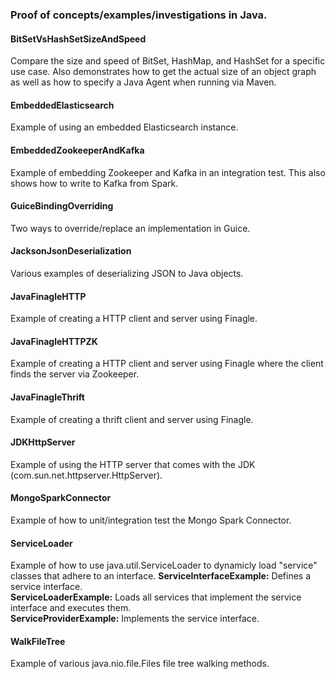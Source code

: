 ### Proof of concepts/examples/investigations in Java.

#### BitSetVsHashSetSizeAndSpeed
Compare the size and speed of BitSet, HashMap, and HashSet for a specific use case. Also demonstrates how to get the
actual size of an object graph as well as how to specify a Java Agent when running via Maven.

#### EmbeddedElasticsearch
Example of using an embedded Elasticsearch instance.

#### EmbeddedZookeeperAndKafka
Example of embedding Zookeeper and Kafka in an integration test. This also shows how to write to Kafka from Spark.

#### GuiceBindingOverriding
Two ways to override/replace an implementation in Guice.

#### JacksonJsonDeserialization
Various examples of deserializing JSON to Java objects.

#### JavaFinagleHTTP
Example of creating a HTTP client and server using Finagle.

#### JavaFinagleHTTPZK
Example of creating a HTTP client and server using Finagle where the client finds the server via Zookeeper.

#### JavaFinagleThrift
Example of creating a thrift client and server using Finagle.

#### JDKHttpServer
Example of using the HTTP server that comes with the JDK (com.sun.net.httpserver.HttpServer).

#### MongoSparkConnector
Example of how to unit/integration test the Mongo Spark Connector.

#### ServiceLoader
Example of how to use java.util.ServiceLoader to dynamicly load "service" classes that adhere to an interface.
<strong>ServiceInterfaceExample:</strong> Defines a service interface.<br/>
<strong>ServiceLoaderExample:</strong> Loads all services that implement the service interface and executes them.<br/>
<strong>ServiceProviderExample:</strong> Implements the service interface.<br/>

#### WalkFileTree
Example of various java.nio.file.Files file tree walking methods.
